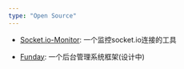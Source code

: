 ```yaml
---
type: "Open Source"
---
```


* <a href="https://github.com/luoyan35714/Socket.io-Monitor" target="_blank">Socket.io-Monitor</a>: 一个监控socket.io连接的工具

* <a href="https://github.com/WOLFLY/Funday.git" target="_blank">Funday</a>: 一个后台管理系统框架(设计中)